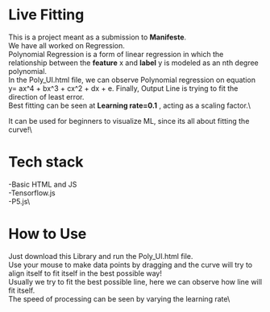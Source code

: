 # Live Fitting
This is a project meant as a submission to **Manifeste**.\
We have all worked on Regression.\
Polynomial Regression is a form of linear regression in which the relationship between the **feature** x and **label** y is modeled as an nth degree polynomial.\
In the Poly_UI.html file, we can observe Polynomial regression on equation y= ax^4 + bx^3 + cx^2 + dx + e. Finally, Output Line is trying to fit the direction of least error.\
Best fitting can be seen at **Learning rate=0.1** , acting as a scaling factor.\

It can be used for beginners to visualize ML, since its all about fitting the curve!\ 

# Tech stack 
-Basic HTML and JS\
-Tensorflow.js\
-P5.js\

# How to Use
Just download this Library and run the Poly_UI.html file.\
Use your mouse to make data points by dragging and the curve will try to align itself to fit itself in the best possible way!\
Usually we try to fit the best possible line, here we can observe how line will fit itself.\
The speed of processing can be seen by varying the learning rate\
